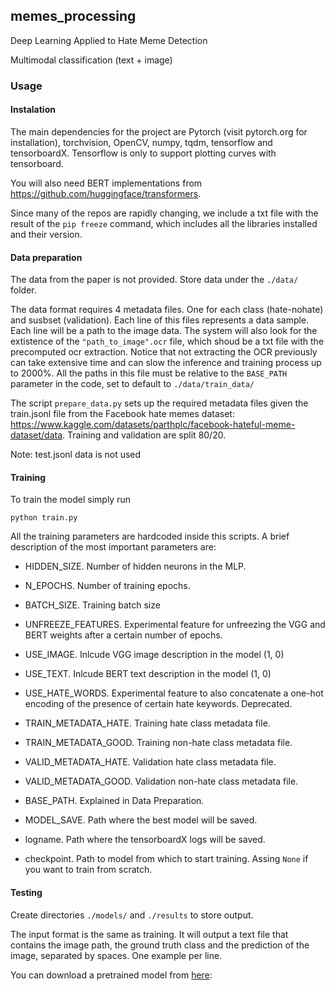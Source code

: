 ## memes_processing

Deep Learning Applied to Hate Meme Detection

Multimodal classification (text + image)

### Usage

#### Instalation
The main dependencies for the project are Pytorch (visit pytorch.org for installation), torchvision, OpenCV, numpy, tqdm, tensorflow and tensorboardX.
Tensorflow is only to support plotting curves with tensorboard.

You will also need BERT implementations from https://github.com/huggingface/transformers.

Since many of the repos are rapidly changing, we include a txt file with the result of the `pip freeze` command, which includes all the libraries installed and their version.

#### Data preparation

The data from the paper is not provided. Store data under the `./data/` folder.

The data format requires 4 metadata files. One for each class (hate-nohate) and susbset (validation). Each line of this files represents a data sample. 
Each line will be a path to the image data. 
The system will also look for the extistence of the `"path_to_image".ocr` file, which shoud be a txt file with the precomputed ocr extraction.
Notice that not extracting the OCR previously can take extensive time and can slow the inference and training process up to 2000%.
All the paths in this file must be relative to the `BASE_PATH` parameter in the code, set to default to `./data/train_data/`

The script `prepare_data.py` sets up the required metadata files given the train.jsonl file from the Facebook hate memes dataset: https://www.kaggle.com/datasets/parthplc/facebook-hateful-meme-dataset/data. Training and validation are split 80/20. 

Note: test.jsonl data is not used

#### Training
To train the model simply run

```python train.py```

All the training parameters are hardcoded inside this scripts.
A brief description of the most important parameters are:

 - HIDDEN_SIZE. Number of hidden neurons in the MLP. 
 - N_EPOCHS. Number of training epochs.
 - BATCH_SIZE. Training batch size

- UNFREEZE_FEATURES. Experimental feature for unfreezing the VGG and BERT weights after a certain number of epochs.

- USE_IMAGE. Inlcude VGG image description in the model (1, 0)
- USE_TEXT. Inlcude BERT text description in the model (1, 0)
- USE_HATE_WORDS. Experimental feature to also concatenate a one-hot encoding of the presence of certain hate keywords. Deprecated.

- TRAIN_METADATA_HATE. Training hate class metadata file.
- TRAIN_METADATA_GOOD. Training non-hate class metadata file.
- VALID_METADATA_HATE. Validation hate class metadata file.
- VALID_METADATA_GOOD. Validation non-hate class metadata file.
- BASE_PATH. Explained in Data Preparation.

- MODEL_SAVE. Path where the best model will be saved.

- logname. Path where the tensorboardX logs will be saved.

- checkpoint. Path to model from which to start training. Assing `None` if you want to train from scratch.


#### Testing
Create directories `./models/` and `./results` to store output. 

The input format is the same as training. It will output a text file that contains the image path, the ground truth class and the prediction of the image, separated by spaces. 
One example per line. 

You can download a pretrained model from [here](https://imatge.upc.edu/web/sites/default/files/projects/language/public_html/2019-neuripsws-hatespeechdetection/multimodal_HS.pt):

